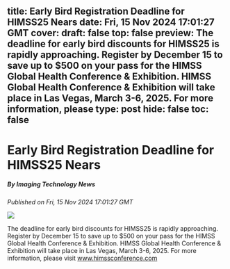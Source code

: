 title: Early Bird Registration Deadline for HIMSS25 Nears
date: Fri, 15 Nov 2024 17:01:27 GMT
cover: 
draft: false
top: false
preview: The deadline for early bird discounts for HIMSS25 is rapidly approaching. Register by December 15 to save up to $500 on your pass for the HIMSS Global Health Conference & Exhibition. HIMSS Global Health Conference & Exhibition will take place in Las Vegas, March 3-6, 2025. For more information, please
type: post
hide: false
toc: false
---

# Early Bird Registration Deadline for HIMSS25 Nears
##### By Imaging Technology News
_Published on Fri, 15 Nov 2024 17:01:27 GMT_

![](http://www.itnonline.com/sites/default/files/HIMSS%20Logo_3.png)

The deadline for early bird discounts for HIMSS25 is rapidly approaching. Register by December 15 to save up to $500 on your pass for the HIMSS Global Health Conference & Exhibition. HIMSS Global Health Conference & Exhibition will take place in Las Vegas, March 3-6, 2025. For more information, please visit www.himssconference.com
